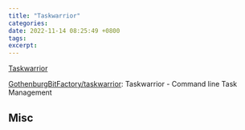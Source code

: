```yaml
---
title: "Taskwarrior"
categories: 
date: 2022-11-14 08:25:49 +0800
tags: 
excerpt: 
---
```


[Taskwarrior](https://taskwarrior.org/)

[GothenburgBitFactory/taskwarrior](https://github.com/GothenburgBitFactory/taskwarrior): Taskwarrior - Command line Task Management








## Misc



